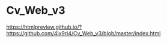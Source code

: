 # Cv_Web_v3
https://htmlpreview.github.io/?https://github.com/4lx9ri4/Cv_Web_v3/blob/master/index.html
